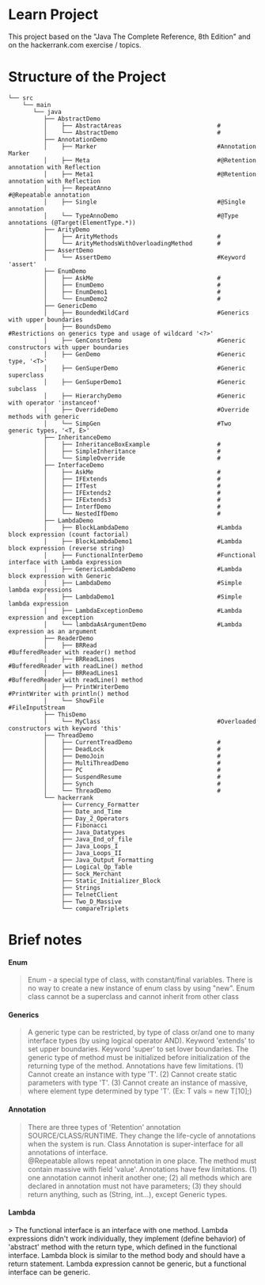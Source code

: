 # Learn Project

This project based on the "Java The Complete Reference, 8th Edition" and on the hackerrank.com exercise / topics.

# Structure of the Project

    └── src
        └── main
           └── java 
              ├── AbstractDemo
              │    ├── AbstractAreas                           #
              │    └── AbstractDemo                            #
              ├── AnnotationDemo
              │    ├── Marker                                  #Annotation Marker  
              │    ├── Meta                                    #@Retention annotation with Reflection
              │    ├── Meta1                                   #@Retention annotation with Reflection
              │    ├── RepeatAnno                              #@Repeatable annotation
              │    ├── Single                                  #@Single annotation
              │    └── TypeAnnoDemo                            #@Type annotations (@Target(ElementType.*))
              ├── ArityDemo
              │    ├── ArityMethods                            #
              │    └── ArityMethodsWithOverloadingMethod       #
              ├── AssertDemo
              │    └── AssertDemo                              #Keyword 'assert'
              ├── EnumDemo
              │    ├── AskMe                                   #
              │    ├── EnumDemo                                #
              │    ├── EnumDemo1                               #
              │    └── EnumDemo2                               #
              ├── GenericDemo
              │    ├── BoundedWildCard                         #Generics with upper boundaries
              │    ├── BoundsDemo                              #Restrictions on generics type and usage of wildcard '<?>'
              │    ├── GenConstrDemo                           #Generic constructors with upper boundaries
              │    ├── GenDemo                                 #Generic type, '<T>'
              │    ├── GenSuperDemo                            #Generic superclass
              │    ├── GenSuperDemo1                           #Generic subclass
              │    ├── HierarchyDemo                           #Generic with operator 'instanceof'
              │    ├── OverrideDemo                            #Override methods with generic
              │    └── SimpGen                                 #Two generic types, '<T, E>'
              ├── InheritanceDemo
              │    ├── InheritanceBoxExample                   #
              │    ├── SimpleInheritance                       #
              │    └── SimpleOverride                          #
              ├── InterfaceDemo
              │    ├── AskMe                                   #
              │    ├── IFExtends                               #
              │    ├── IfTest                                  #
              │    ├── IFExtends2                              #
              │    ├── IFExtends3                              #
              │    ├── InterfDemo                              #
              │    └── NestedIfDemo                            #
              ├── LambdaDemo
              │    ├── BlockLambdaDemo                         #Lambda block expression (count factorial)
              │    ├── BlockLambdaDemo1                        #Lambda block expression (reverse string)
              │    ├── FunctionalInterDemo                     #Functional interface with Lambda expression
              │    ├── GenericLambdaDemo                       #Lambda block expression with Generic
              │    ├── LambdaDemo                              #Simple lambda expressions
              │    ├── LambdaDemo1                             #Simple lambda expression
              │    ├── LambdaExceptionDemo                     #Lambda expression and exception
              │    └── lambdaAsArgumentDemo                    #Lambda expression as an argument 
              ├── ReaderDemo
              │    ├── BRRead                                  #BufferedReader with reader() method
              │    ├── BRReadLines                             #BufferedReader with readLine() method
              │    ├── BRReadLines1                            #BufferedReader with readLine() method
              │    ├── PrintWriterDemo                         #PrintWriter with println() method
              │    └── ShowFile                                #FileInputStream
              ├── ThisDemo
              │    └── MyClass                                 #Overloaded constructors with keyword 'this'
              ├── ThreadDemo 
              │    ├── CurrentTreadDemo                        #
              │    ├── DeadLock                                #
              │    ├── DemoJoin                                #
              │    ├── MultiThreadDemo                         #
              │    ├── PC                                      #
              │    ├── SuspendResume                           #
              │    ├── Synch                                   #
              │    └── ThreadDemo                              #
              └── hackerrank
                   ├── Currency_Formatter
                   ├── Date_and_Time
                   ├── Day_2_Operators
                   ├── Fibonacci
                   ├── Java_Datatypes
                   ├── Java_End_of_file
                   ├── Java_Loops_I
                   ├── Java_Loops_II
                   ├── Java_Output_Formatting
                   ├── Logical_Op_Table
                   ├── Sock_Merchant
                   ├── Static_Initializer_Block
                   ├── Strings
                   ├── TelnetClient
                   ├── Two_D_Massive
                   └── compareTriplets   


# Brief notes

<h4>Enum</h4>

>Enum - a special type of class, with constant/final variables. There is no way to create a new instance of enum class by using 
"new". Enum class cannot be a superclass and cannot inherit from other class

<h4>Generics</h4>

>A generic type can be restricted, by type of class or/and one to many interface types (by using logical operator AND). Keyword
'extends' to set upper boundaries. Keyword 'super' to set lover boundaries. The generic type of method must be initialized before initialization of the returning type of the method. Annotations have few limitations. (1) Cannot create an instance with type 'T'. (2) Cannot create static parameters with type 'T'. (3) Cannot create an instance of massive, where element type determined by type 'T'. (Ex: T vals = new Т[10];)

<h4>Annotation</h4>

>There are three types of 'Retention' annotation SOURCE/CLASS/RUNTIME. They change the life-cycle of annotations when the system is run. Class Annotation is super-interface for all annotations of interface.  
@Repeatable allows repeat annotation in one place. The method must contain massive with field 'value'. Annotations have few limitations. (1) one annotation cannot inherit another one; (2) all methods which are declared in annotation must not have parameters; (3) they should return anything, such as (String, int...), except Generic types.

<h4>Lambda</h4>
> The functional interface is an interface with one method. Lambda expressions didn't work individually, they implement (define behavior) of 'abstract' method with the return type, which defined in the functional interface. Lambda block is similar to the method body and should have a return statement. Lambda expression cannot be generic, but a functional interface can be generic.